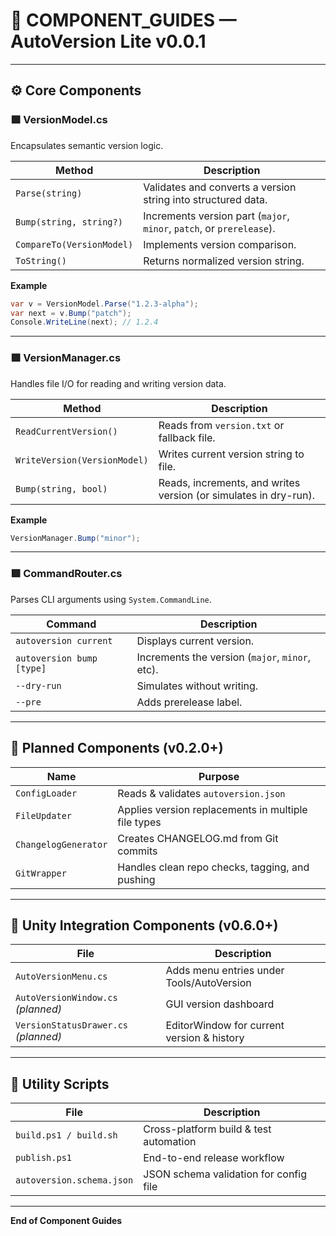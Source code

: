 # 🧩 COMPONENT_GUIDES — AutoVersion Lite v0.0.1

---

## ⚙️ Core Components

### 🟩 VersionModel.cs
Encapsulates semantic version logic.

| Method | Description |
|---------|--------------|
| `Parse(string)` | Validates and converts a version string into structured data. |
| `Bump(string, string?)` | Increments version part (`major`, `minor`, `patch`, or `prerelease`). |
| `CompareTo(VersionModel)` | Implements version comparison. |
| `ToString()` | Returns normalized version string. |

**Example**
```csharp
var v = VersionModel.Parse("1.2.3-alpha");
var next = v.Bump("patch");
Console.WriteLine(next); // 1.2.4
```

---

### 🟩 VersionManager.cs
Handles file I/O for reading and writing version data.

| Method | Description |
|---------|--------------|
| `ReadCurrentVersion()` | Reads from `version.txt` or fallback file. |
| `WriteVersion(VersionModel)` | Writes current version string to file. |
| `Bump(string, bool)` | Reads, increments, and writes version (or simulates in dry-run). |

**Example**
```csharp
VersionManager.Bump("minor");
```

---

### 🟩 CommandRouter.cs
Parses CLI arguments using `System.CommandLine`.

| Command | Description |
|----------|-------------|
| `autoversion current` | Displays current version. |
| `autoversion bump [type]` | Increments the version (`major`, `minor`, etc). |
| `--dry-run` | Simulates without writing. |
| `--pre` | Adds prerelease label. |

---

## 🧠 Planned Components (v0.2.0+)

| Name | Purpose |
|------|----------|
| `ConfigLoader` | Reads & validates `autoversion.json` |
| `FileUpdater` | Applies version replacements in multiple file types |
| `ChangelogGenerator` | Creates CHANGELOG.md from Git commits |
| `GitWrapper` | Handles clean repo checks, tagging, and pushing |

---

## 🧾 Unity Integration Components (v0.6.0+)

| File | Description |
|-------|--------------|
| `AutoVersionMenu.cs` | Adds menu entries under Tools/AutoVersion |
| `AutoVersionWindow.cs` *(planned)* | GUI version dashboard |
| `VersionStatusDrawer.cs` *(planned)* | EditorWindow for current version & history |

---

## 🧩 Utility Scripts

| File | Description |
|-------|--------------|
| `build.ps1 / build.sh` | Cross-platform build & test automation |
| `publish.ps1` | End-to-end release workflow |
| `autoversion.schema.json` | JSON schema validation for config file |

---

**End of Component Guides**
